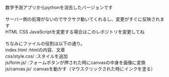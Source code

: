 数字予測アプリからpythonを消去したバージョンです<br><br>
サーバー側の処理がないのでサクサク動いてくれるし、変更がすぐに反映されます<br>
HTML CSS JavaScriptを変更する場合はこのレポジトリを変更してね<br><br>
ちなみにファイルの役割は以下の通り。<br>
index.html      :htmlの内容、文章<br>
css/style.css/  :スタイルを追加<br>
js/form.js/     :フォームボタンが押された時にcanvasの中身を画像に変換<br>
js/canvas.js/   :canvasを動かす（マウスクリックされた時にインクを塗る）
